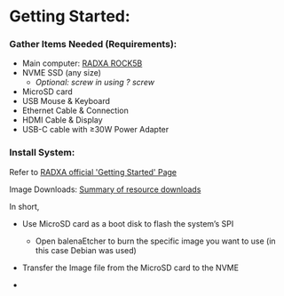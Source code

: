 # Getting Started:

### Gather Items Needed (Requirements):
- Main computer: [RADXA ROCK5B](https://radxa.com/products/rock5/5b/#documentation)
- NVME SSD (any size)
  - _Optional: screw in using ? screw_
- MicroSD card 
- USB Mouse & Keyboard
- Ethernet Cable & Connection
- HDMI Cable & Display
- USB-C cable with ≥30W Power Adapter

### Install System:
Refer to [RADXA official 'Getting Started' Page](https://docs.radxa.com/en/rock5/rock5b/getting-started)

Image Downloads: [Summary of resource downloads](https://docs.radxa.com/en/rock5/rock5b/download)

In short, 
- Use MicroSD card as a boot disk to flash the system’s SPI
  - Open balenaEtcher to burn the specific image you want to use (in this case Debian was used)
- Transfer the Image file from the MicroSD card to the NVME

- 

